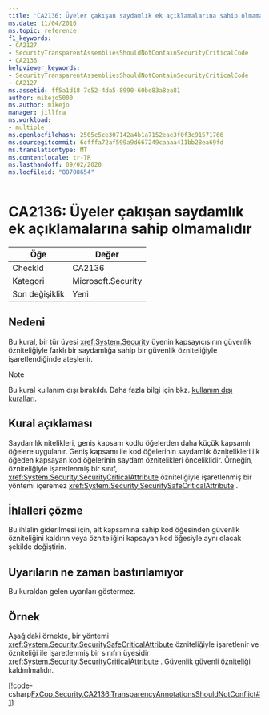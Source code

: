 ```yaml
---
title: 'CA2136: Üyeler çakışan saydamlık ek açıklamalarına sahip olmamalıdır'
ms.date: 11/04/2016
ms.topic: reference
f1_keywords:
- CA2127
- SecurityTransparentAssembliesShouldNotContainSecurityCriticalCode
- CA2136
helpviewer_keywords:
- SecurityTransparentAssembliesShouldNotContainSecurityCriticalCode
- CA2127
ms.assetid: ff5a1d18-7c52-4da5-8990-60be83a8ea81
author: mikejo5000
ms.author: mikejo
manager: jillfra
ms.workload:
- multiple
ms.openlocfilehash: 2505c5ce307142a4b1a7152eae3f0f3c91571766
ms.sourcegitcommit: 6cfffa72af599a9d667249caaaa411bb28ea69fd
ms.translationtype: MT
ms.contentlocale: tr-TR
ms.lasthandoff: 09/02/2020
ms.locfileid: "88708654"
---
```

# <a name="ca2136-members-should-not-have-conflicting-transparency-annotations"></a>CA2136: Üyeler çakışan saydamlık ek açıklamalarına sahip olmamalıdır

|Öğe|Değer|
|-|-|
|CheckId|CA2136|
|Kategori|Microsoft.Security|
|Son değişiklik|Yeni|

## <a name="cause"></a>Nedeni
Bu kural, bir tür üyesi <xref:System.Security> üyenin kapsayıcısının güvenlik özniteliğiyle farklı bir saydamlığa sahip bir güvenlik özniteliğiyle işaretlendiğinde ateşlenir.

> [!NOTE]
> Bu kural kullanım dışı bırakıldı. Daha fazla bilgi için bkz. [kullanım dışı kuralları](fxcop-rule-port-status.md#deprecated-rules).

## <a name="rule-description"></a>Kural açıklaması
Saydamlık nitelikleri, geniş kapsam kodlu öğelerden daha küçük kapsamlı öğelere uygulanır. Geniş kapsamı ile kod öğelerinin saydamlık öznitelikleri ilk öğeden kapsayan kod öğelerinin saydam öznitelikleri önceliklidir. Örneğin, özniteliğiyle işaretlenmiş bir sınıf, <xref:System.Security.SecurityCriticalAttribute> özniteliğiyle işaretlenmiş bir yöntemi içeremez <xref:System.Security.SecuritySafeCriticalAttribute> .

## <a name="how-to-fix-violations"></a>İhlalleri çözme
Bu ihlalin giderilmesi için, alt kapsamına sahip kod öğesinden güvenlik özniteliğini kaldırın veya özniteliğini kapsayan kod öğesiyle aynı olacak şekilde değiştirin.

## <a name="when-to-suppress-warnings"></a>Uyarıların ne zaman bastırılamıyor
Bu kuraldan gelen uyarıları göstermez.

## <a name="example"></a>Örnek
Aşağıdaki örnekte, bir yöntemi <xref:System.Security.SecuritySafeCriticalAttribute> özniteliğiyle işaretlenir ve özniteliği ile işaretlenmiş bir sınıfın üyesidir <xref:System.Security.SecurityCriticalAttribute> . Güvenlik güvenli özniteliği kaldırılmalıdır.

[!code-csharp[FxCop.Security.CA2136.TransparencyAnnotationsShouldNotConflict#1](../code-quality/codesnippet/CSharp/ca2136-members-should-not-have-conflicting-transparency-annotations_1.cs)]
